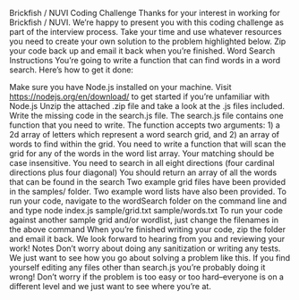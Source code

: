 Brickfish / NUVI Coding Challenge
Thanks for your interest in working for Brickfish / NUVI. We’re happy to present you with this coding challenge as part of the interview process. Take your time and use whatever resources you need to create your own solution to the problem highlighted below. Zip your code back up and email it back when you’re finished.
Word Search Instructions
You’re going to write a function that can find words in a word search. Here’s how to get it done:

Make sure you have Node.js installed on your machine. Visit https://nodejs.org/en/download/ to get started if you’re unfamiliar with Node.js
Unzip the attached .zip file and take a look at the .js files included.
Write the missing code in the search.js file.
The search.js file contains one function that you need to write. The function accepts two arguments: 1) a 2d array of letters which represent a word search grid, and 2) an array of words to find within the grid.
You need to write a function that will scan the grid for any of the words in the word list array.
Your matching should be case insensitive.
You need to search in all eight directions (four cardinal directions plus four diagonal)
You should return an array of all the words that can be found in the search
Two example grid files have been provided in the samples/ folder. Two example word lists have also been provided.
To run your code, navigate to the wordSearch folder on the command line and and type node index.js sample/grid.txt sample/words.txt
To run your code against another sample grid and/or wordlist, just change the filenames in the above command
When you’re finished writing your code, zip the folder and email it back. We look forward to hearing from you and reviewing your work!
Notes
Don’t worry about doing any sanitization or writing any tests. We just want to see how you go about solving a problem like this.
If you find yourself editing any files other than search.js you’re probably doing it wrong!
Don’t worry if the problem is too easy or too hard–everyone is on a different level and we just want to see where you’re at.
